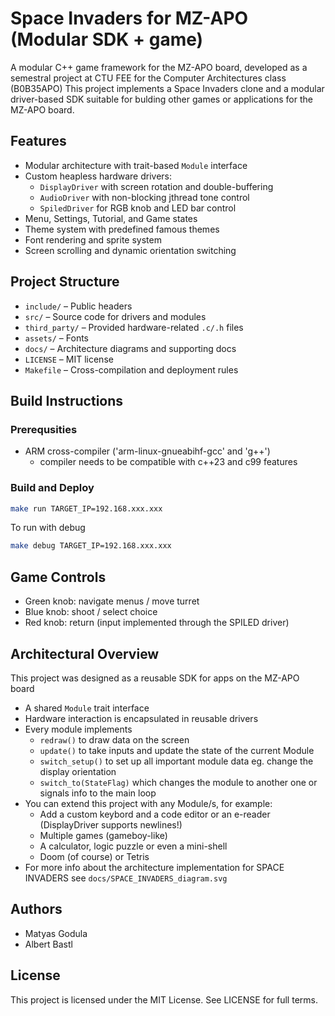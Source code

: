 # Space Invaders for MZ-APO (Modular SDK + game)

A modular C++ game framework for the MZ-APO board, developed as a semestral project at CTU FEE for the Computer Architectures class (B0B35APO)
This project implements a Space Invaders clone and a modular driver-based SDK suitable for bulding other games or applications for the MZ-APO board.


## Features

- Modular architecture with trait-based `Module` interface
- Custom heapless hardware drivers:
    - `DisplayDriver` with screen rotation and double-buffering
    - `AudioDriver` with non-blocking jthread tone control
    - `SpiledDriver` for RGB knob and LED bar control
- Menu, Settings, Tutorial, and Game states
- Theme system with predefined famous themes
- Font rendering and sprite system
- Screen scrolling and dynamic orientation switching


## Project Structure

- `include/` – Public headers
- `src/` – Source code for drivers and modules
- `third_party/` – Provided hardware-related `.c/.h` files
- `assets/` – Fonts
- `docs/` – Architecture diagrams and supporting docs
- `LICENSE` – MIT license
- `Makefile` – Cross-compilation and deployment rules


## Build Instructions

### Prerequsities
- ARM cross-compiler ('arm-linux-gnueabihf-gcc' and 'g++')
    - compiler needs to be compatible with c++23 and c99 features

### Build and Deploy
```bash
make run TARGET_IP=192.168.xxx.xxx
```

To run with debug
```bash
make debug TARGET_IP=192.168.xxx.xxx
```


## Game Controls

- Green knob: navigate menus / move turret
- Blue knob: shoot / select choice
- Red knob: return
(input implemented through the SPILED driver)


## Architectural Overview

This project was designed as a reusable SDK for apps on the MZ-APO board
- A shared `Module` trait interface
- Hardware interaction is encapsulated in reusable drivers
- Every module implements 
    - `redraw()` to draw data on the screen
    - `update()` to take inputs and update the state of the current Module
    - `switch_setup()` to set up all important module data eg. change the display orientation
    - `switch_to(StateFlag)` which changes the module to another one or signals info to the main loop
- You can extend this project with any Module/s, for example:
    - Add a custom keybord and a code editor or an e-reader (DisplayDriver supports newlines!)
    - Multiple games (gameboy-like)
    - A calculator, logic puzzle or even a mini-shell
    - Doom (of course) or Tetris
- For more info about the architecture implementation for SPACE INVADERS see `docs/SPACE_INVADERS_diagram.svg`


## Authors

- Matyas Godula
- Albert Bastl


## License

This project is licensed under the MIT License. See LICENSE for full terms.
